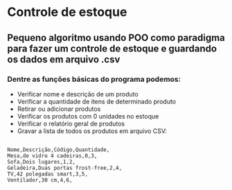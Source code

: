 # Controle de estoque

## Pequeno algoritmo usando POO como paradigma para fazer um controle de estoque e guardando os dados em arquivo .csv

### Dentre as funções básicas do programa podemos:
* Verificar nome e descrição de um produto
* Verificar a quantidade de itens de determinado produto
* Retirar ou adicionar produtos
* Verificar os produtos com 0 unidades no estoque
* Verificar o relatório geral de produtos
* Gravar a lista de todos os produtos em arquivo CSV:

```csv

Nome,Descrição,Código,Quantidade,
Mesa,de vidro 4 cadeiras,0,3,
Sofa,Dois lugares,1,2,
Geladeira,Duas portas frost-free,2,4,
TV,42 polegadas smart,3,5,
Ventilador,30 cm,4,6,
```